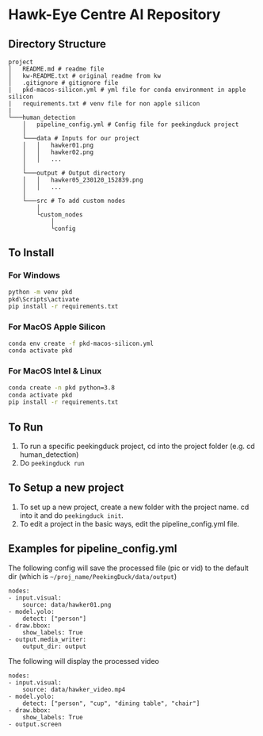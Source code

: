 # Hawk-Eye Centre AI Repository

## Directory Structure
```
project
│   README.md # readme file
│   kw-README.txt # original readme from kw
│   .gitignore # gitignore file
|   pkd-macos-silicon.yml # yml file for conda environment in apple silicon
|   requirements.txt # venv file for non apple silicon
|
└───human_detection
    │   pipeline_config.yml # Config file for peekingduck project
    │
    └───data # Inputs for our project
    │   │   hawker01.png
    │   │   hawker02.png
    │   │   ...
    │
    └───output # Output directory
    │   │   hawker05_230120_152839.png
    │   │   ...
    │
    └───src # To add custom nodes
        │
        └custom_nodes
            │
            └config

```

## To Install

### For Windows

```sh
python -m venv pkd
pkd\Scripts\activate
pip install -r requirements.txt
```

### For MacOS Apple Silicon

```sh
conda env create -f pkd-macos-silicon.yml
conda activate pkd
```

### For MacOS Intel & Linux

```sh
conda create -n pkd python=3.8
conda activate pkd
pip install -r requirements.txt
```

## To Run

1. To run a specific peekingduck project, cd into the project folder (e.g. cd human_detection)
2. Do `peekingduck run`

## To Setup a new project

1. To set up a new project, create a new folder with the project name. cd into it and do `peekingduck init`.
2. To edit a project in the basic ways, edit the pipeline_config.yml file.


## Examples for pipeline_config.yml

The following config will save the processed file (pic or vid) to the default dir (which is `~/proj_name/PeekingDuck/data/output`)
```
nodes:
- input.visual:
    source: data/hawker01.png
- model.yolo:
    detect: ["person"]
- draw.bbox:
    show_labels: True
- output.media_writer:
    output_dir: output
```

The following will display the processed video 
```
nodes:
- input.visual:
    source: data/hawker_video.mp4
- model.yolo:
    detect: ["person", "cup", "dining table", "chair"]
- draw.bbox:
    show_labels: True
- output.screen
```

